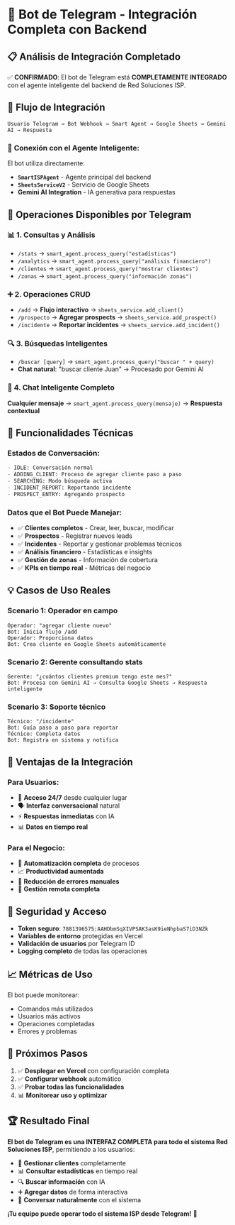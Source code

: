 # 🤖 Bot de Telegram - Integración Completa con Backend

## 📋 **Análisis de Integración Completado**

✅ **CONFIRMADO**: El bot de Telegram está **COMPLETAMENTE INTEGRADO** con el agente inteligente del backend de Red Soluciones ISP.

## 🔄 **Flujo de Integración**

```
Usuario Telegram → Bot Webhook → Smart Agent → Google Sheets → Gemini AI → Respuesta
```

### 🧠 **Conexión con el Agente Inteligente:**

El bot utiliza directamente:
- **`SmartISPAgent`** - Agente principal del backend
- **`SheetsServiceV2`** - Servicio de Google Sheets 
- **Gemini AI Integration** - IA generativa para respuestas

## 🎯 **Operaciones Disponibles por Telegram**

### 📊 **1. Consultas y Análisis**
- `/stats` → `smart_agent.process_query("estadísticas")`
- `/analytics` → `smart_agent.process_query("análisis financiero")`
- `/clientes` → `smart_agent.process_query("mostrar clientes")`
- `/zonas` → `smart_agent.process_query("información zonas")`

### ➕ **2. Operaciones CRUD**
- `/add` → **Flujo interactivo** → `sheets_service.add_client()`
- `/prospecto` → **Agregar prospects** → `sheets_service.add_prospect()`
- `/incidente` → **Reportar incidentes** → `sheets_service.add_incident()`

### 🔍 **3. Búsquedas Inteligentes**
- `/buscar [query]` → `smart_agent.process_query("buscar " + query)`
- **Chat natural**: "buscar cliente Juan" → Procesado por Gemini AI

### 💬 **4. Chat Inteligente Completo**
**Cualquier mensaje** → `smart_agent.process_query(mensaje)` → **Respuesta contextual**

## 🔧 **Funcionalidades Técnicas**

### **Estados de Conversación:**
```python
- IDLE: Conversación normal
- ADDING_CLIENT: Proceso de agregar cliente paso a paso
- SEARCHING: Modo búsqueda activa
- INCIDENT_REPORT: Reportando incidente
- PROSPECT_ENTRY: Agregando prospecto
```

### **Datos que el Bot Puede Manejar:**
- ✅ **Clientes completos** - Crear, leer, buscar, modificar
- ✅ **Prospectos** - Registrar nuevos leads
- ✅ **Incidentes** - Reportar y gestionar problemas técnicos
- ✅ **Análisis financiero** - Estadísticas e insights
- ✅ **Gestión de zonas** - Información de cobertura
- ✅ **KPIs en tiempo real** - Métricas del negocio

## 💡 **Casos de Uso Reales**

### **Scenario 1: Operador en campo**
```
Operador: "agregar cliente nuevo"
Bot: Inicia flujo /add
Operador: Proporciona datos
Bot: Crea cliente en Google Sheets automáticamente
```

### **Scenario 2: Gerente consultando stats**
```
Gerente: "¿cuántos clientes premium tengo este mes?"
Bot: Procesa con Gemini AI → Consulta Google Sheets → Respuesta inteligente
```

### **Scenario 3: Soporte técnico**
```
Técnico: "/incidente"
Bot: Guía paso a paso para reportar
Técnico: Completa datos
Bot: Registra en sistema y notifica
```

## 🚀 **Ventajas de la Integración**

### **Para Usuarios:**
- 📱 **Acceso 24/7** desde cualquier lugar
- 🗣️ **Interfaz conversacional** natural
- ⚡ **Respuestas inmediatas** con IA
- 📊 **Datos en tiempo real**

### **Para el Negocio:**
- 🔄 **Automatización completa** de procesos
- 📈 **Productividad aumentada**
- 🎯 **Reducción de errores manuales**
- 💼 **Gestión remota completa**

## 🔐 **Seguridad y Acceso**

- **Token seguro**: `7881396575:AAHDbmSqXIVPSAK3asK9ieNhpbaS7iD3NZk`
- **Variables de entorno** protegidas en Vercel
- **Validación de usuarios** por Telegram ID
- **Logging completo** de todas las operaciones

## 📈 **Métricas de Uso**

El bot puede monitorear:
- Comandos más utilizados
- Usuarios más activos  
- Operaciones completadas
- Errores y problemas

## 🎯 **Próximos Pasos**

1. ✅ **Desplegar en Vercel** con configuración completa
2. ✅ **Configurar webhook** automático
3. ✅ **Probar todas las funcionalidades**
4. 📊 **Monitorear uso y optimizar**

## 🏆 **Resultado Final**

**El bot de Telegram es una INTERFAZ COMPLETA para todo el sistema Red Soluciones ISP**, permitiendo a los usuarios:

- 👥 **Gestionar clientes** completamente
- 📊 **Consultar estadísticas** en tiempo real
- 🔍 **Buscar información** con IA
- ➕ **Agregar datos** de forma interactiva
- 💬 **Conversar naturalmente** con el sistema

**¡Tu equipo puede operar todo el sistema ISP desde Telegram!** 🚀
